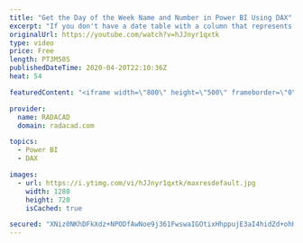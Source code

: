 ```yaml
---
title: "Get the Day of the Week Name and Number in Power BI Using DAX"
excerpt: "If you don't have a date table with a column that represents the day of the week name (Saturday, Sunday, Monday etc) or number (from zero to six, or from one to seven), and you just have a date field, which you want to quickly get the day name of the week, here is a quick trick for you. Read my blog"
originalUrl: https://youtube.com/watch?v=hJJnyr1qxtk
type: video
price: Free
length: PT3M58S
publishedDateTime: 2020-04-20T22:10:36Z
heat: 54

featuredContent: "<iframe width=\"800\" height=\"500\" frameborder=\"0\" src=\"https://www.youtube.com/embed/hJJnyr1qxtk\" allow=\"accelerometer; autoplay; encrypted-media; gyroscope; picture-in-picture\" allowfullscreen></iframe>"

provider:
  name: RADACAD
  domain: radacad.com

topics:
  - Power BI
  - DAX

images:
  - url: https://i.ytimg.com/vi/hJJnyr1qxtk/maxresdefault.jpg
    width: 1280
    height: 720
    isCached: true

secured: "XNiz0NKhDFkXdz+NPODfAwNoe9j361FwswaIGOtixHhppujE3aI4hidZd+ohHfSsClmq4tszrutC0cxn89GchsfDw/QxeXDSYhJQ7+MtQnRASan9dy7oRQGXMIHtxxc3kdi0MiMX3tvojp33Xd5Qa2GwXWQSFTuXCWAQ52PToRm5Owqq2cl7YMvvAmWwp+Rcz4+pb2WmXyCB+s5T5Ylovf9Bw+5XLC9iJv8a+BuiLUnVFGbXOXW1xm59yU3MtX0zC1aTUYVj1ZidnMB1VY5svZWte6YVqR8orqywDRKQvH7emkJNfiEFQN7qasm2Ba1fm1EKPTXmxm4Y1b1tI/dTWouAMYcoZ52MkmuVTMOmNspaYPlb+qtyJa9yjIFE9z1zsgwiD1tPuuRxq6cB9tkSFJcS/O5g0DjzjuveWxw1VdE=;6FWzhRYtQ4SpkCMNYbUqWA=="
---
```


